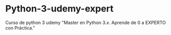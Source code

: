 # Python-3-udemy-expert
Curso de python 3 udemy "Master en Python 3.x. Aprende de 0 a EXPERTO con Práctica." 
